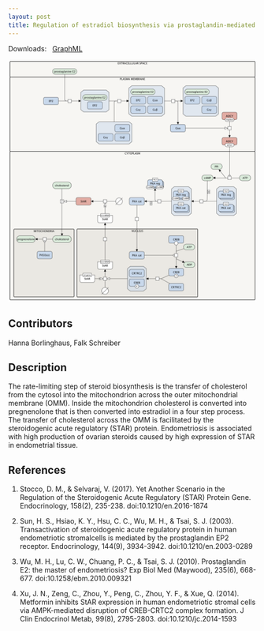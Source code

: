 ```yaml
---
layout: post
title: Regulation of estradiol biosynthesis via prostaglandin-mediated cAMP signalling in ovarian endometric stroma cells
---
```


Downloads: &nbsp; 
[GraphML](../downloads/F018-estrogen.graphml) &nbsp;
<!--[SBGN-ML](../downloads/F018-estrogen_SBGNv02.sbgn) &nbsp;
[Newt](http://web.newteditor.org/?URL=http://metabolismregulation.org/downloads/F018-estrogen_newt.sbgn) &nbsp;-->
<p align="middle"><a href="/estrogen/"><img id="image" src="/downloads/F018-estrogen.png" width="700"/></a></p>

## Contributors 

Hanna Borlinghaus, Falk Schreiber  

## Description

The rate-limiting step of steroid biosynthesis is the transfer of cholesterol from the cytosol into the mitochondrion across the outer mitochondrial membrane (OMM). Inside the mitochondrion cholesterol is converted into pregnenolone that is then converted into estradiol in a four step process. The transfer of cholesterol across the OMM is facilitated by the steroidogenic acute regulatory (STAR) protein. Endometriosis is associated with high production of ovarian steroids caused by high expression of STAR in endometrial tissue.


## References

1. Stocco, D. M., & Selvaraj, V. (2017). Yet Another Scenario in the Regulation of the Steroidogenic Acute Regulatory (STAR) Protein Gene. Endocrinology, 158(2), 235-238. doi:10.1210/en.2016-1874

1. Sun, H. S., Hsiao, K. Y., Hsu, C. C., Wu, M. H., & Tsai, S. J. (2003). Transactivation of steroidogenic acute regulatory protein in human endometriotic stromalcells is mediated by the prostaglandin EP2 receptor. Endocrinology, 144(9), 3934-3942. doi:10.1210/en.2003-0289

1. Wu, M. H., Lu, C. W., Chuang, P. C., & Tsai, S. J. (2010). Prostaglandin E2: the master of endometriosis? Exp Biol Med (Maywood), 235(6), 668-677. doi:10.1258/ebm.2010.009321

1. Xu, J. N., Zeng, C., Zhou, Y., Peng, C., Zhou, Y. F., & Xue, Q. (2014). Metformin inhibits StAR expression in human endometriotic stromal cells via AMPK-mediated disruption of CREB-CRTC2 complex formation. J Clin Endocrinol Metab, 99(8), 2795-2803. doi:10.1210/jc.2014-1593

